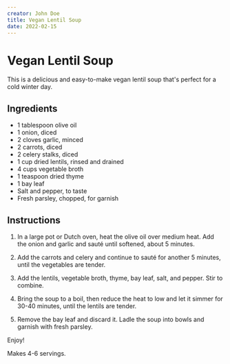 ```yaml
---
creator: John Doe
title: Vegan Lentil Soup
date: 2022-02-15
---
```


# Vegan Lentil Soup

This is a delicious and easy-to-make vegan lentil soup that's perfect for a cold winter day.

## Ingredients

- 1 tablespoon olive oil
- 1 onion, diced
- 2 cloves garlic, minced
- 2 carrots, diced
- 2 celery stalks, diced
- 1 cup dried lentils, rinsed and drained
- 4 cups vegetable broth
- 1 teaspoon dried thyme
- 1 bay leaf
- Salt and pepper, to taste
- Fresh parsley, chopped, for garnish

## Instructions

1. In a large pot or Dutch oven, heat the olive oil over medium heat. Add the onion and garlic and sauté until softened, about 5 minutes.

2. Add the carrots and celery and continue to sauté for another 5 minutes, until the vegetables are tender.

3. Add the lentils, vegetable broth, thyme, bay leaf, salt, and pepper. Stir to combine.

4. Bring the soup to a boil, then reduce the heat to low and let it simmer for 30-40 minutes, until the lentils are tender.

5. Remove the bay leaf and discard it. Ladle the soup into bowls and garnish with fresh parsley.

Enjoy!

Makes 4-6 servings.

